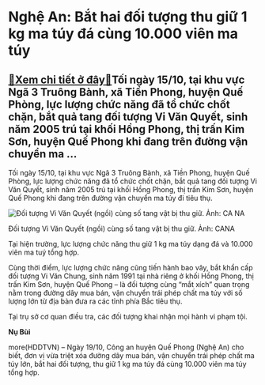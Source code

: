 Nghệ An: Bắt hai đối tượng thu giữ 1 kg ma túy đá cùng 10.000 viên ma túy
=========================================================================

[:gift:Xem chi tiết ở đây:gift:](https://hddtvn.com/nghe-an-bat-hai-doi-tuong-thu-giu-1-kg-ma-tuy-da-cung-10-000-vien-ma-tuy/)Tối ngày 15/10, tại khu vực Ngã 3 Truông Bành, xã Tiền Phong, huyện Quế Phòng, lực lượng chức năng đã tổ chức chốt chặn, bắt quả tang đối tượng Vi Văn Quyết, sinh năm 2005 trú tại khối Hồng Phong, thị trấn Kim Sơn, huyện Quế Phong khi đang trên đường vận chuyển ma …
--------------------------------------------------------------------------------------------------------------------------------------------------------------------------------------------------------------------------------------------------------------------------


Tối ngày 15/10, tại khu vực Ngã 3 Truông Bành, xã Tiền Phong, huyện Quế Phòng, lực lượng chức năng đã tổ chức chốt chặn, bắt quả tang đối tượng Vi Văn Quyết, sinh năm 2005 trú tại khối Hồng Phong, thị trấn Kim Sơn, huyện Quế Phong khi đang trên đường vận chuyển ma túy đi tiêu thụ.





![Đối tượng Vi Văn Quyết (ngồi) cùng số tang vật bị thu giữ. Ảnh: CA NA](https://hddtvn.com/wp-content/uploads/2021/01/1539_bnadoituongvivanquyetxcungsotangvatbithugiu932685318102020-1603002087213613325913.jpg "Đối tượng Vi Văn Quyết (ngồi) cùng số tang vật bị thu giữ. Ảnh: CA NA")


Đối tượng Vi Văn Quyết (ngồi) cùng số tang vật bị thu giữ. Ảnh: CANA



Tại hiện trường, lực lượng chức năng thu giữ 1 kg ma túy dạng đá và 10.000 viên ma tuý tổng hợp.


Cùng thời điểm, lực lượng chức năng cũng tiến hành bao vây, bắt khẩn cấp đối tượng Vi Văn Chung, sinh năm 1991 tại nhà riêng ở khối Hồng Phong, thị trấn Kim Sơn, huyện Quế Phong – là đối tượng cùng “mắt xích” quan trọng nằm trong đường dây mua bán, vận chuyển trái phép chất ma túy với số lượng lớn từ địa bàn đưa ra các tỉnh phía Bắc tiêu thụ.


Tại trụ sở cơ quan điều tra, các đối tượng khai nhận mọi hành vi phạm tội.




**Nụ Bùi**



more(HDDTVN) – Ngày 19/10, Công an huyện Quế Phong (Nghệ An) cho biết, đơn vị vừa triệt xóa đường dây mua bán, vận chuyển trái phép chất ma túy lớn, bắt hai đối tượng, thu giữ 1 kg ma túy đá cùng 10.000 viên ma túy tổng hợp.


